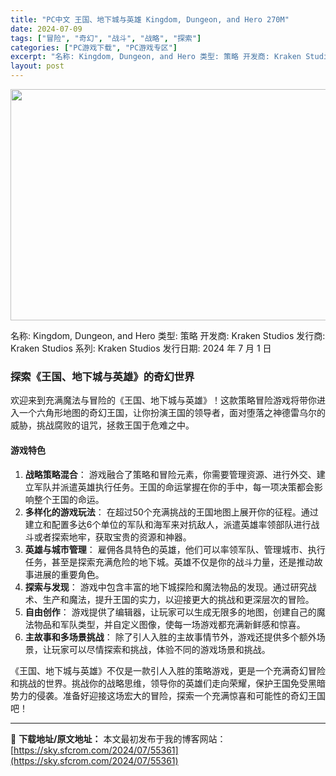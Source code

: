 ```yaml
---
title: "PC中文 王国、地下城与英雄 Kingdom, Dungeon, and Hero 270M"
date: 2024-07-09
tags: ["冒险", "奇幻", "战斗", "战略", "探索"]
categories: ["PC游戏下载", "PC游戏专区"]
excerpt: "名称: Kingdom, Dungeon, and Hero 类型: 策略 开发商: Kraken Studios 发行商: Kraken Studios 系列: Kraken Studios 发行日期: 2024 年 7 月 1 日 探索《王国、地下城与英雄》的奇幻世界 欢迎来到充满魔法与冒险的《&hellip;"
layout: post
---
```


<img class="size-full wp-image-55362 aligncenter" src="https://sky.sfcrom.com/wp-content/uploads/2024/07/2024070913515355.webp" alt="" width="660" height="370" />

名称: Kingdom, Dungeon, and Hero
类型: 策略
开发商: Kraken Studios
发行商: Kraken Studios
系列: Kraken Studios
发行日期: 2024 年 7 月 1 日
<h3>探索《王国、地下城与英雄》的奇幻世界</h3>
欢迎来到充满魔法与冒险的《王国、地下城与英雄》！这款策略冒险游戏将带你进入一个六角形地图的奇幻王国，让你扮演王国的领导者，面对堕落之神德雷乌尔的威胁，挑战腐败的诅咒，拯救王国于危难之中。
<h4>游戏特色</h4>
<ol>
 	<li><strong>战略策略混合</strong>： 游戏融合了策略和冒险元素，你需要管理资源、进行外交、建立军队并派遣英雄执行任务。王国的命运掌握在你的手中，每一项决策都会影响整个王国的命运。</li>
 	<li><strong>多样化的游戏玩法</strong>： 在超过50个充满挑战的王国地图上展开你的征程。通过建立和配置多达6个单位的军队和海军来对抗敌人，派遣英雄率领部队进行战斗或者探索地牢，获取宝贵的资源和神器。</li>
 	<li><strong>英雄与城市管理</strong>： 雇佣各具特色的英雄，他们可以率领军队、管理城市、执行任务，甚至是探索充满危险的地下城。英雄不仅是你的战斗力量，还是推动故事进展的重要角色。</li>
 	<li><strong>探索与发现</strong>： 游戏中包含丰富的地下城探险和魔法物品的发现。通过研究战术、生产和魔法，提升王国的实力，以迎接更大的挑战和更深层次的冒险。</li>
 	<li><strong>自由创作</strong>： 游戏提供了编辑器，让玩家可以生成无限多的地图，创建自己的魔法物品和军队类型，并自定义图像，使每一场游戏都充满新鲜感和惊喜。</li>
 	<li><strong>主故事和多场景挑战</strong>： 除了引人入胜的主故事情节外，游戏还提供多个额外场景，让玩家可以尽情探索和挑战，体验不同的游戏场景和挑战。</li>
</ol>
《王国、地下城与英雄》不仅是一款引人入胜的策略游戏，更是一个充满奇幻冒险和挑战的世界。挑战你的战略思维，领导你的英雄们走向荣耀，保护王国免受黑暗势力的侵袭。准备好迎接这场宏大的冒险，探索一个充满惊喜和可能性的奇幻王国吧！

---
📖 **下载地址/原文地址：** 本文最初发布于我的博客网站：[https://sky.sfcrom.com/2024/07/55361](https://sky.sfcrom.com/2024/07/55361)
